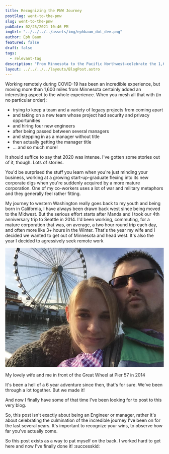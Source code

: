 ```yaml
---
title: Recognizing the PNW Journey
postSlug: went-to-the-pnw
slug: went-to-the-pnw
pubDate: 02/25/2021 10:46 PM
imgUrl: "../../../../assets/img/ephbaum_dot_dev.png"
author: Eph Baum
featured: false
draft: false
tags:
  - relevant-tag
description: "From Minnesota to the Pacific Northwest—celebrate the 1,600-mile journey that led to finally achieving your dreams. A victory lap through remote work, team management, corporate acquisitions, and the sweet satisfaction of making it to the PNW after years of planning."
layout: ../../../../layouts/BlogPost.astro
---
```


Working remotely during COVID-19 has been an incredible experience, but moving more than 1,600 miles from Minnesota certainly added an interesting aspect to the whole experience. When you mesh all that with (in no particular order):

*   trying to keep a team and a variety of legacy projects from coming apart
*   and taking on a new team whose project had security and privacy opportunities
*   and hiring four new engineers
*   after being passed between several managers
*   and stepping in as a manager without title
*   then actually getting the manager title
*   ... and so much more!

It should suffice to say that 2020 was intense. I've gotten some stories out of it, though. Lots of stories.

You'd be surprised the stuff you learn when you're just minding your business, working at a growing start-up-graduate flexing into its new corporate digs when you're suddenly acquired by a more mature corporation. One of my co-workers uses a lot of war and military metaphors and they generally feel rather fitting.

My journey to western Washington really goes back to my youth and being born in California, I have always been drawn back west since being moved to the Midwest. But the serious effort starts after Manda and I took our 4th anniversary trip to Seattle in 2014. I'd been working, commuting, for a mature corporation that was, on average, a two hour round trip each day, and often more like 3+ hours in the Winter. That's the year my wife and I decided we wanted to get out of Minnesota and head west. It's also the year I decided to agressively seek remote work  

![Manda and I in front of the Great Wheel at Pier 57](../../../../assets/img/2021/02/FA362562-04AB-4715-A2C7-7CF55A5EFBD3.jpeg)

My lovely wife and me in front of the Great Wheel at Pier 57 in 2014

It's been a hell of a 6 year adventure since then, that's for sure. We've been through a lot together. But we made it!

And now I finally have some of that time I've been looking for to post to this very blog.

So, this post isn't exactly about being an Engineer or manager, rather it's about celebrating the culmination of the incredible journey I've been on for the last several years. It's important to recognize your wins, to observe how far you've actually come.

So this post exists as a way to pat myself on the back. I worked hard to get here and now I've finally done it! :successkid:
